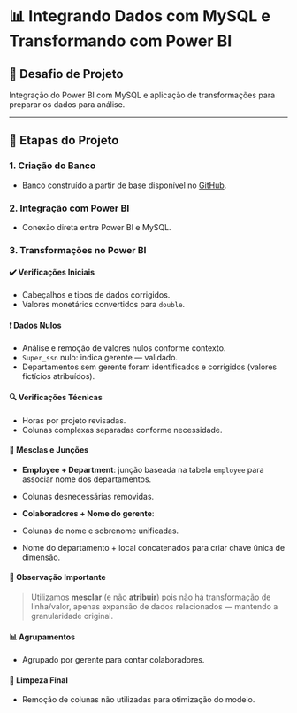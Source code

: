 # 📊 Integrando Dados com MySQL e Transformando com Power BI

## 🚀 Desafio de Projeto

Integração do Power BI com MySQL e aplicação de transformações para preparar os dados para análise.

---

## 🔧 Etapas do Projeto

### 1. Criação do Banco
- Banco construído a partir de base disponível no [GitHub](#).

### 2. Integração com Power BI
- Conexão direta entre Power BI e MySQL.

### 3. Transformações no Power BI

#### ✔️ Verificações Iniciais
- Cabeçalhos e tipos de dados corrigidos.
- Valores monetários convertidos para `double`.

#### ❗ Dados Nulos
- Análise e remoção de valores nulos conforme contexto.
- `Super_ssn` nulo: indica gerente — validado.
- Departamentos sem gerente foram identificados e corrigidos (valores fictícios atribuídos).

#### 🔍 Verificações Técnicas
- Horas por projeto revisadas.
- Colunas complexas separadas conforme necessidade.

#### 🔗 Mesclas e Junções
- **Employee + Department**: junção baseada na tabela `employee` para associar nome dos departamentos.
- Colunas desnecessárias removidas.
- **Colaboradores + Nome do gerente**:


- Colunas de nome e sobrenome unificadas.
- Nome do departamento + local concatenados para criar chave única de dimensão.

#### 🧠 Observação Importante
> Utilizamos **mesclar** (e não **atribuir**) pois não há transformação de linha/valor, apenas expansão de dados relacionados — mantendo a granularidade original.

#### 📊 Agrupamentos
- Agrupado por gerente para contar colaboradores.

#### 🧹 Limpeza Final
- Remoção de colunas não utilizadas para otimização do modelo.